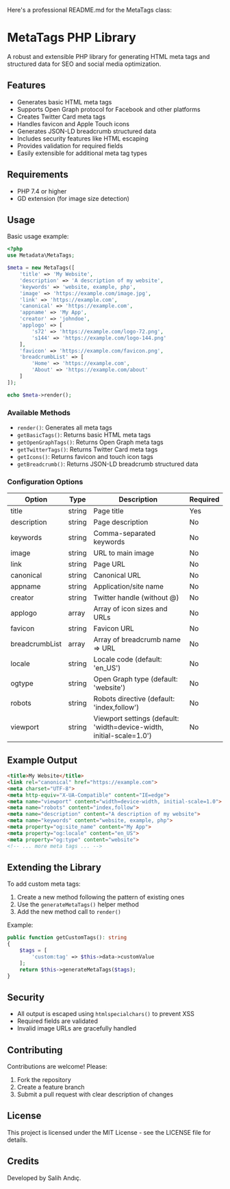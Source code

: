 Here's a professional README.md for the MetaTags class:


# MetaTags PHP Library

A robust and extensible PHP library for generating HTML meta tags and structured data for SEO and social media optimization.

## Features

- Generates basic HTML meta tags
- Supports Open Graph protocol for Facebook and other platforms
- Creates Twitter Card meta tags
- Handles favicon and Apple Touch icons
- Generates JSON-LD breadcrumb structured data
- Includes security features like HTML escaping
- Provides validation for required fields
- Easily extensible for additional meta tag types

## Requirements

- PHP 7.4 or higher
- GD extension (for image size detection)

## Usage

Basic usage example:

```php
<?php
use Metadata\MetaTags;

$meta = new MetaTags([
    'title' => 'My Website',
    'description' => 'A description of my website',
    'keywords' => 'website, example, php',
    'image' => 'https://example.com/image.jpg',
    'link' => 'https://example.com',
    'canonical' => 'https://example.com',
    'appname' => 'My App',
    'creator' => 'johndoe',
    'applogo' => [
        's72' => 'https://example.com/logo-72.png',
        's144' => 'https://example.com/logo-144.png'
    ],
    'favicon' => 'https://example.com/favicon.png',
    'breadcrumbList' => [
        'Home' => 'https://example.com',
        'About' => 'https://example.com/about'
    ]
]);

echo $meta->render();
```

### Available Methods

- `render()`: Generates all meta tags
- `getBasicTags()`: Returns basic HTML meta tags
- `getOpenGraphTags()`: Returns Open Graph meta tags
- `getTwitterTags()`: Returns Twitter Card meta tags
- `getIcons()`: Returns favicon and touch icon tags
- `getBreadcrumb()`: Returns JSON-LD breadcrumb structured data

### Configuration Options

| Option          | Type   | Description                         | Required |
|-----------------|--------|-------------------------------------|----------|
| title           | string | Page title                         | Yes      |
| description     | string | Page description                   | No       |
| keywords        | string | Comma-separated keywords           | No       |
| image           | string | URL to main image                  | No       |
| link            | string | Page URL                           | No       |
| canonical       | string | Canonical URL                      | No       |
| appname         | string | Application/site name              | No       |
| creator         | string | Twitter handle (without @)         | No       |
| applogo         | array  | Array of icon sizes and URLs       | No       |
| favicon         | string | Favicon URL                        | No       |
| breadcrumbList  | array  | Array of breadcrumb name => URL    | No       |
| locale          | string | Locale code (default: 'en_US')     | No       |
| ogtype          | string | Open Graph type (default: 'website') | No     |
| robots          | string | Robots directive (default: 'index,follow') | No |
| viewport        | string | Viewport settings (default: 'width=device-width, initial-scale=1.0') | No |

## Example Output

```html
<title>My Website</title>
<link rel="canonical" href="https://example.com">
<meta charset="UTF-8">
<meta http-equiv="X-UA-Compatible" content="IE=edge">
<meta name="viewport" content="width=device-width, initial-scale=1.0">
<meta name="robots" content="index,follow">
<meta name="description" content="A description of my website">
<meta name="keywords" content="website, example, php">
<meta property="og:site_name" content="My App">
<meta property="og:locale" content="en_US">
<meta property="og:type" content="website">
<!-- ... more meta tags ... -->
```

## Extending the Library

To add custom meta tags:

1. Create a new method following the pattern of existing ones
2. Use the `generateMetaTags()` helper method
3. Add the new method call to `render()`

Example:

```php
public function getCustomTags(): string
{
    $tags = [
        'custom:tag' => $this->data->customValue
    ];
    return $this->generateMetaTags($tags);
}
```

## Security

- All output is escaped using `htmlspecialchars()` to prevent XSS
- Required fields are validated
- Invalid image URLs are gracefully handled

## Contributing

Contributions are welcome! Please:

1. Fork the repository
2. Create a feature branch
3. Submit a pull request with clear description of changes

## License

This project is licensed under the MIT License - see the LICENSE file for details.

## Credits

Developed by Salih Andıç.
